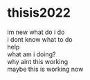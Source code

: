 # thisis2022
im new 
what do i do
<br>i dont know what to do
<br>help
<br>what am  i doing?
<br>why aint this working
<br> maybe this is working now
